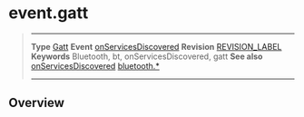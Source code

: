 # event.gatt

> --------------------- ------------------------------------------------------------------------------------------
> __Type__              [Gatt](/plugin.bluetooth.type.Gatt.md)
> __Event__             [onServicesDiscovered](/plugin.bluetooth.type.Gatt.event.onServicesDiscovered.md)
> __Revision__          [REVISION_LABEL](REVISION_URL)
> __Keywords__          Bluetooth, bt, onServicesDiscovered, gatt
> __See also__          [onServicesDiscovered](/plugin.bluetooth.type.Gatt.event.onServicesDiscovered.md)
>						[bluetooth.*](/plugin.bluetooth.md)
> --------------------- ------------------------------------------------------------------------------------------

## Overview
